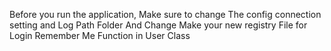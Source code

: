 Before you run the application,
Make sure to change The config connection setting and Log Path Folder And Change Make your new registry File for Login Remember Me Function in User Class
